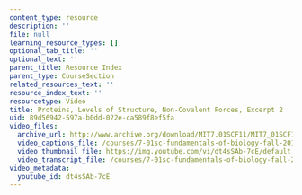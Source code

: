```yaml
---
content_type: resource
description: ''
file: null
learning_resource_types: []
optional_tab_title: ''
optional_text: ''
parent_title: Resource Index
parent_type: CourseSection
related_resources_text: ''
resource_index_text: ''
resourcetype: Video
title: Proteins, Levels of Structure, Non-Covalent Forces, Excerpt 2
uid: 89d56942-597a-b0dd-022e-ca589f8ef5fa
video_files:
  archive_url: http://www.archive.org/download/MIT7.01SCF11/MIT7_01SCF11_track22_300k.mp4
  video_captions_file: /courses/7-01sc-fundamentals-of-biology-fall-2011/0c102d352c055033875d6d9034515d19_dt4sSAb-7cE.vtt
  video_thumbnail_file: https://img.youtube.com/vi/dt4sSAb-7cE/default.jpg
  video_transcript_file: /courses/7-01sc-fundamentals-of-biology-fall-2011/e48a6f5fb8d7bab3363526fdd8805cf9_dt4sSAb-7cE.pdf
video_metadata:
  youtube_id: dt4sSAb-7cE
---
```

